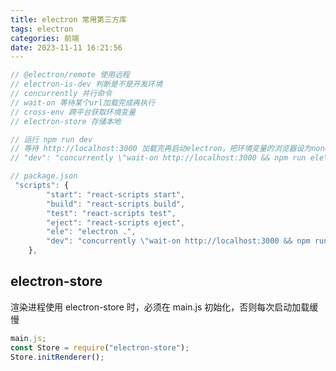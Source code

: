 ```yaml
---
title: electron 常用第三方库
tags: electron
categories: 前端
date: 2023-11-11 16:21:56
---
```

<meta name="referrer" content="no-referrer"/>

```js
// @electron/remote 使用远程
// electron-is-dev 判断是不是开发环境
// concurrently 并行命令
// wait-on 等待某个url加载完成再执行
// cross-env 跨平台获取环境变量
// electron-store 存储本地

// 运行 npm run dev
// 等待 http://localhost:3000 加载完再启动electron，把环境变量的浏览器设为none，执行npm start时浏览器就不启动，
// "dev": "concurrently \"wait-on http://localhost:3000 && npm run ele\" \" cross-env BROWSER=none  npm start\""

// package.json
 "scripts": {
        "start": "react-scripts start",
        "build": "react-scripts build",
        "test": "react-scripts test",
        "eject": "react-scripts eject",
        "ele": "electron .",
        "dev": "concurrently \"wait-on http://localhost:3000 && npm run ele\" \" cross-env BROWSER=none  npm start\""
    },
```

## electron-store

渲染进程使用 electron-store 时，必须在 main.js 初始化，否则每次启动加载缓慢

```js
main.js;
const Store = require("electron-store");
Store.initRenderer();
```

